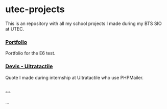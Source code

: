 # utec-projects

This is an repository with all my school projects I made during my BTS SIO at UTEC.

### [Portfolio](https://timdev0.github.io/utec-projects/Portfolio-Utec/)
Portfolio for the E6 test.

### [Devis - Ultratactile]()
Quote I made during internship at Ultratactile who use PHPMailer.

### [...](...)
...
